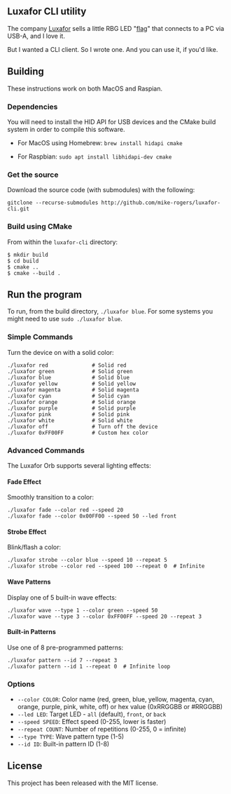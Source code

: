## Luxafor CLI utility

The company [Luxafor](https://luxafor.com) sells a little RBG LED "[flag](https://luxafor.com/flag-usb-busylight-availability-indicator/)" that connects to a PC via USB-A, and I love it.

But I wanted a CLI client. So I wrote one. And you can use it, if you'd like.

## Building

These instructions work on both MacOS and Raspian.

### Dependencies

You will need to install the HID API for USB devices and the CMake build system in order to compile this software.

* For MacOS using Homebrew: `brew install hidapi cmake`

* For Raspbian: `sudo apt install libhidapi-dev cmake`

### Get the source

Download the source code (with submodules) with the following:

`gitclone --recurse-submodules http://github.com/mike-rogers/luxafor-cli.git`

### Build using CMake

From within the `luxafor-cli` directory:

```
$ mkdir build
$ cd build
$ cmake ..
$ cmake --build .
```

## Run the program

To run, from the build directory, `./luxafor blue`. For some systems you might need to use `sudo ./luxafor blue`.

### Simple Commands

Turn the device on with a solid color:
```
./luxafor red              # Solid red
./luxafor green            # Solid green
./luxafor blue             # Solid blue
./luxafor yellow           # Solid yellow
./luxafor magenta          # Solid magenta
./luxafor cyan             # Solid cyan
./luxafor orange           # Solid orange
./luxafor purple           # Solid purple
./luxafor pink             # Solid pink
./luxafor white            # Solid white
./luxafor off              # Turn off the device
./luxafor 0xFF00FF         # Custom hex color
```

### Advanced Commands

The Luxafor Orb supports several lighting effects:

#### Fade Effect
Smoothly transition to a color:
```
./luxafor fade --color red --speed 20
./luxafor fade --color 0x00FF00 --speed 50 --led front
```

#### Strobe Effect
Blink/flash a color:
```
./luxafor strobe --color blue --speed 10 --repeat 5
./luxafor strobe --color red --speed 100 --repeat 0  # Infinite
```

#### Wave Patterns
Display one of 5 built-in wave effects:
```
./luxafor wave --type 1 --color green --speed 50
./luxafor wave --type 3 --color 0xFF00FF --speed 20 --repeat 3
```

#### Built-in Patterns
Use one of 8 pre-programmed patterns:
```
./luxafor pattern --id 7 --repeat 3
./luxafor pattern --id 1 --repeat 0  # Infinite loop
```

### Options

- `--color COLOR`: Color name (red, green, blue, yellow, magenta, cyan, orange, purple, pink, white, off) or hex value (0xRRGGBB or #RRGGBB)
- `--led LED`: Target LED - `all` (default), `front`, or `back`
- `--speed SPEED`: Effect speed (0-255, lower is faster)
- `--repeat COUNT`: Number of repetitions (0-255, 0 = infinite)
- `--type TYPE`: Wave pattern type (1-5)
- `--id ID`: Built-in pattern ID (1-8)

## License

This project has been released with the MIT license.
